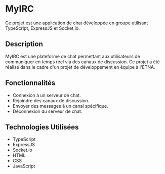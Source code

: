 # MyIRC

Ce projet est une application de chat développée en groupe utilisant TypeScript, ExpressJS et Socket.io.

## Description

MyIRC est une plateforme de chat permettant aux utilisateurs de communiquer en temps réel via des canaux de discussion. Ce projet a été réalisé dans le cadre d'un projet de développement en équipe à l'ETNA.

## Fonctionnalités

- Connexion à un serveur de chat.
- Rejoindre des canaux de discussion.
- Envoyer des messages à un canal spécifique.
- Déconnexion du serveur de chat.

## Technologies Utilisées

- TypeScript
- ExpressJS
- Socket.io
- HTML
- CSS
- JavaScript
